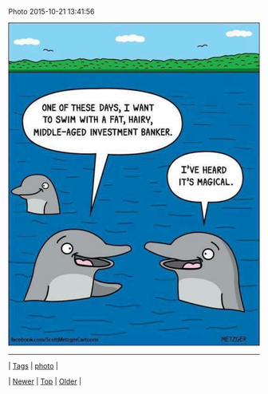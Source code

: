 <!--
title: Photo 2015-10-21 13
date: 2020-06-28T15:27:00.095Z
tags: photo
-->


Photo 2015-10-21 13:41:56

![](131618944098-0.jpg)

<!--BOTTOM-POST-NAVIGATION-->
---

| [Tags](tags.md) | [photo](tag-photo.md) |

| [Newer](131495444351.md) | [Top](index.md) | [Older](131622495535.md) |